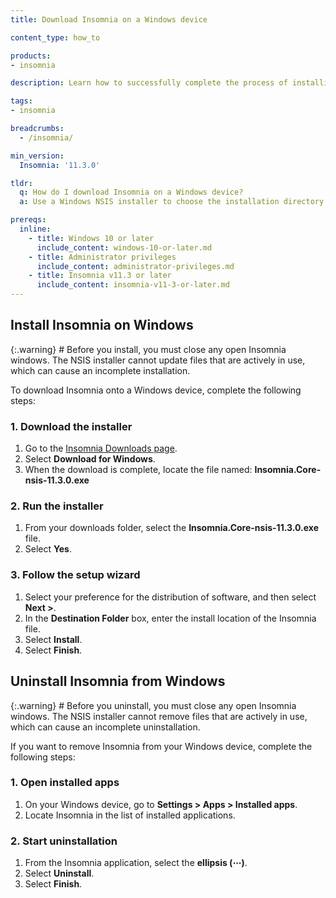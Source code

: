 ```yaml
---
title: Download Insomnia on a Windows device

content_type: how_to

products:
- insomnia

description: Learn how to successfully complete the process of installing Insomnia onto a Windows device.

tags:
- insomnia

breadcrumbs:
  - /insomnia/

min_version:
  Insomnia: '11.3.0'

tldr:
  q: How do I download Insomnia on a Windows device?
  a: Use a Windows NSIS installer to choose the installation directory of your preference.

prereqs:
  inline:
    - title: Windows 10 or later
      include_content: windows-10-or-later.md
    - title: Administrator privileges
      include_content: administrator-privileges.md
    - title: Insomnia v11.3 or later
      include_content: insomnia-v11-3-or-later.md
---
```


## Install Insomnia on Windows

{:.warning} # Before you install, you must close any open Insomnia windows. The NSIS installer cannot update files that are actively in use, which can cause an incomplete installation.

To download Insomnia onto a Windows device, complete the following steps:

### 1. Download the installer
1. Go to the [Insomnia Downloads page](/insomnia.rest/download).
2. Select **Download for Windows**.
3. When the download is complete, locate the file named: **Insomnia.Core-nsis-11.3.0.exe**

### 2. Run the installer
1. From your downloads folder, select the **Insomnia.Core-nsis-11.3.0.exe** file.
2. Select **Yes**.

### 3. Follow the setup wizard
1. Select your preference for the distribution of software, and then select **Next >**.
2. In the **Destination Folder** box, enter the install location of the Insomnia file.
3. Select **Install**.
4. Select **Finish**.

## Uninstall Insomnia from Windows

{:.warning} # Before you uninstall, you must close any open Insomnia windows. The NSIS installer cannot remove files that are actively in use, which can cause an incomplete uninstallation.

If you want to remove Insomnia from your Windows device, complete the following steps:

### 1. Open installed apps
1. On your Windows device, go to **Settings > Apps > Installed apps**.
2. Locate Insomnia in the list of installed applications.

### 2. Start uninstallation
1. From the Insomnia application, select the **ellipsis (⋯)**.
2. Select **Uninstall**.
3. Select **Finish**.